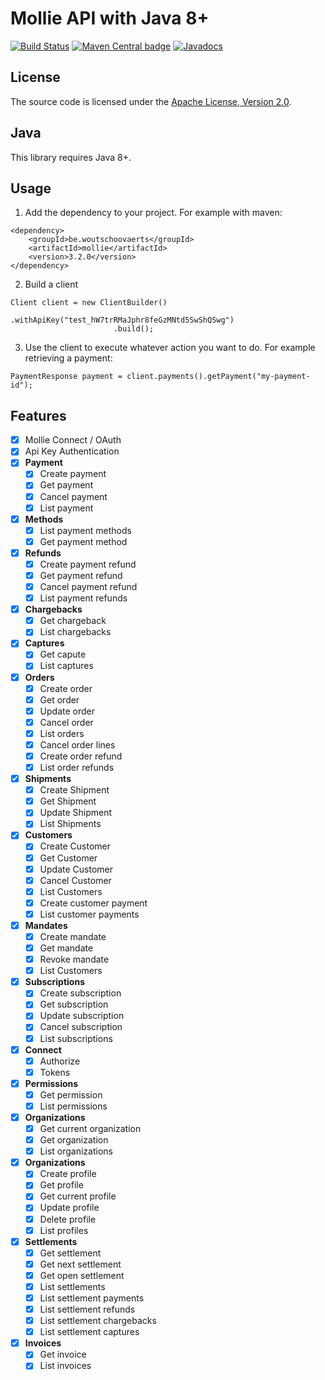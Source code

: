# Mollie API with Java 8+

[![Build Status](https://travis-ci.org/zwaldeck/mollie.svg?branch=master)](https://travis-ci.org/zwaldeck/mollie)  [![Maven Central badge](https://maven-badges.herokuapp.com/maven-central/be.woutschoovaerts/mollie/badge.svg)](https://search.maven.org/artifact/be.woutschoovaerts/mollie) [![Javadocs](https://www.javadoc.io/badge/be.woutschoovaerts/mollie.svg?color=red)](https://www.javadoc.io/doc/be.woutschoovaerts/mollie)
  

## License

The source code is licensed under the [Apache License, Version 2.0](http://www.apache.org/licenses/LICENSE-2.0).

## Java

This library requires Java 8+.

## Usage

1. Add the dependency to your project. For example with maven:
```
<dependency>
    <groupId>be.woutschoovaerts</groupId>
    <artifactId>mollie</artifactId>
    <version>3.2.0</version>
</dependency>
```

2. Build a client
```
Client client = new ClientBuilder()
                       .withApiKey("test_hW7trRMaJphr8feGzMNtd5SwShQSwg")
                       .build();
```

3. Use the client to execute whatever action you want to do. For example retrieving a payment:
```
PaymentResponse payment = client.payments().getPayment("my-payment-id");
```

## Features

- [X] Mollie Connect / OAuth
- [X] Api Key Authentication
- [X] **Payment**
    - [X] Create payment
    - [X] Get payment
    - [X] Cancel payment
    - [X] List payment
    
- [X] **Methods**
    - [X] List payment methods
    - [X] Get payment method
    
- [X] **Refunds**
    - [X] Create payment refund    
    - [X] Get payment refund    
    - [X] Cancel payment refund    
    - [X] List payment refunds
    
- [X] **Chargebacks**
    - [X] Get chargeback
    - [X] List chargebacks
    
- [X] **Captures**
    - [X] Get capute
    - [X] List captures
    
- [X] **Orders**
    - [X] Create order    
    - [X] Get order    
    - [X] Update order    
    - [X] Cancel order    
    - [X] List orders    
    - [X] Cancel order lines    
    - [X] Create order refund    
    - [X] List order refunds 
    
- [X] **Shipments**
    - [X] Create Shipment 
    - [X] Get Shipment    
    - [X] Update Shipment    
    - [X] List Shipments
     
- [X] **Customers**
    - [X] Create Customer    
    - [X] Get Customer    
    - [X] Update Customer    
    - [X] Cancel Customer    
    - [X] List Customers          
    - [X] Create customer payment          
    - [X] List customer payments
     
- [X] **Mandates**
    - [X] Create mandate    
    - [X] Get mandate
    - [X] Revoke mandate
    - [X] List Customers     
      
- [X] **Subscriptions**
    - [X] Create subscription
    - [X] Get subscription
    - [X] Update subscription   
    - [X] Cancel subscription
    - [X] List subscriptions
     
- [X] **Connect**
    - [X] Authorize
    - [X] Tokens
  
- [X] **Permissions**
    - [X] Get permission
    - [X] List permissions
                 
- [X] **Organizations**
    - [X] Get current organization
    - [X] Get organization
    - [X] List organizations
    
- [X] **Organizations**
    - [X] Create profile    
    - [X] Get profile    
    - [X] Get current profile    
    - [X] Update profile    
    - [X] Delete profile    
    - [X] List profiles
    
- [X] **Settlements**
    - [X] Get settlement    
    - [X] Get next settlement    
    - [X] Get open settlement    
    - [X] List settlements    
    - [X] List settlement payments    
    - [X] List settlement refunds    
    - [X] List settlement chargebacks    
    - [X] List settlement captures    
    
- [X] **Invoices**
    - [X] Get invoice
    - [X] List invoices
